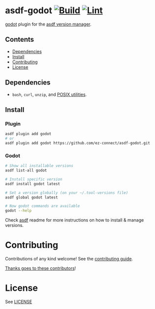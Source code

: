 # asdf-godot [![Build](https://github.com/ez-connect/asdf-godot/actions/workflows/build.yml/badge.svg)](https://github.com/ez-connect/asdf-godot/actions/workflows/build.yml) [![Lint](https://github.com/ez-connect/asdf-godot/actions/workflows/lint.yml/badge.svg)](https://github.com/ez-connect/asdf-godot/actions/workflows/lint.yml)

[godot](https://godotengine.org) plugin for the [asdf version manager](https://asdf-vm.com).

## Contents

- [Dependencies](#dependencies)
- [Install](#install)
- [Contributing](#contributing)
- [License](#license)

## Dependencies

- `bash`, `curl`, `unzip`, and [POSIX utilities](https://pubs.opengroup.org/onlinepubs/9699919799/idx/utilities.html).

## Install

### Plugin

```sh
asdf plugin add godot
# or
asdf plugin add godot https://github.com/ez-connect/asdf-godot.git
```

### Godot

```sh
# Show all installable versions
asdf list-all godot

# Install specific version
asdf install godot latest

# Set a version globally (on your ~/.tool-versions file)
asdf global godot latest

# Now godot commands are available
godot --help
```

Check [asdf](https://github.com/asdf-vm/asdf) readme for more instructions on how to
install & manage versions.

# Contributing

Contributions of any kind welcome! See the [contributing guide](contributing.md).

[Thanks goes to these contributors](https://github.com/ez-connect/asdf-godot/graphs/contributors)!

# License

See [LICENSE](LICENSE)
